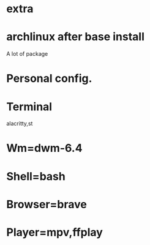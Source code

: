 # extra
# archlinux after base install
A lot of package 
# Personal config.
# Terminal
alacritty,st
# Wm=dwm-6.4
# Shell=bash
# Browser=brave
# Player=mpv,ffplay
